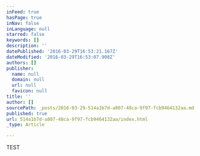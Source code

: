 ```yaml
---
inFeed: true
hasPage: true
inNav: false
inLanguage: null
starred: false
keywords: []
description: ''
datePublished: '2016-03-29T16:53:21.167Z'
dateModified: '2016-03-29T16:53:07.908Z'
authors: []
publisher:
  name: null
  domain: null
  url: null
  favicon: null
title: ''
author: []
sourcePath: _posts/2016-03-29-514a1b7d-a807-48ca-9f97-fcb9464132aa.md
published: true
url: 514a1b7d-a807-48ca-9f97-fcb9464132aa/index.html
_type: Article

---
```

TEST